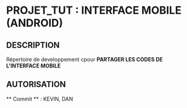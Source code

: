 # PROJET_TUT : INTERFACE MOBILE (ANDROID)

## DESCRIPTION
  Répertoire de developpement cpour **PARTAGER LES CODES DE L'INTERFACE MOBILE**
  
## AUTORISATION
  ** Commit ** : KEVIN, DAN
